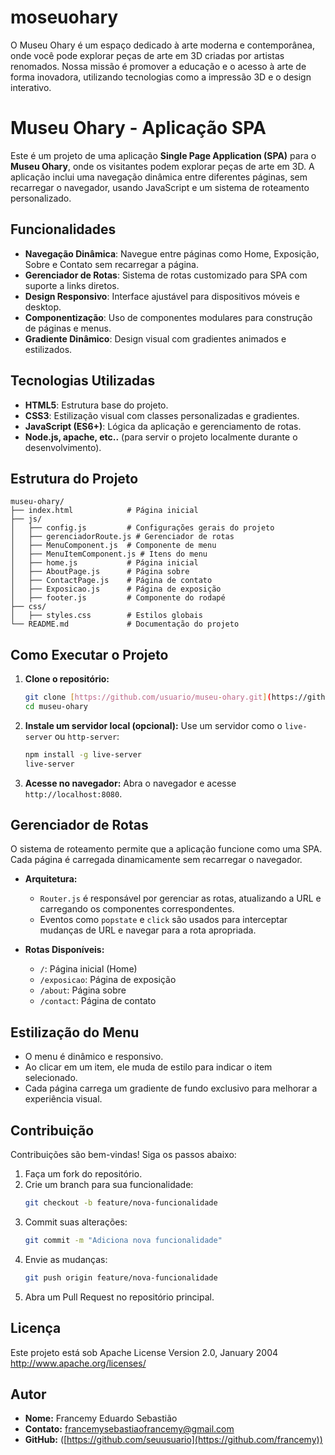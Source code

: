 # moseuohary
O Museu Ohary é um espaço dedicado à arte moderna e contemporânea, onde você pode explorar peças de arte em 3D criadas por artistas renomados. Nossa missão é promover a educação e o acesso à arte de forma inovadora, utilizando tecnologias como a impressão 3D e o design interativo.

# **Museu Ohary - Aplicação SPA**

Este é um projeto de uma aplicação **Single Page Application (SPA)** para o **Museu Ohary**, onde os visitantes podem explorar peças de arte em 3D. A aplicação inclui uma navegação dinâmica entre diferentes páginas, sem recarregar o navegador, usando JavaScript e um sistema de roteamento personalizado.

## **Funcionalidades**

- **Navegação Dinâmica**: Navegue entre páginas como Home, Exposição, Sobre e Contato sem recarregar a página.
- **Gerenciador de Rotas**: Sistema de rotas customizado para SPA com suporte a links diretos.
- **Design Responsivo**: Interface ajustável para dispositivos móveis e desktop.
- **Componentização**: Uso de componentes modulares para construção de páginas e menus.
- **Gradiente Dinâmico**: Design visual com gradientes animados e estilizados.

## **Tecnologias Utilizadas**

- **HTML5**: Estrutura base do projeto.
- **CSS3**: Estilização visual com classes personalizadas e gradientes.
- **JavaScript (ES6+)**: Lógica da aplicação e gerenciamento de rotas.
- **Node.js, apache, etc..** (para servir o projeto localmente durante o desenvolvimento).

## **Estrutura do Projeto**

```
museu-ohary/
├── index.html            # Página inicial
├── js/
│   ├── config.js         # Configurações gerais do projeto
│   ├── gerenciadorRoute.js # Gerenciador de rotas
│   ├── MenuComponent.js  # Componente de menu
│   ├── MenuItemComponent.js # Itens do menu
│   ├── home.js           # Página inicial
│   ├── AboutPage.js      # Página sobre
│   ├── ContactPage.js    # Página de contato
│   ├── Exposicao.js      # Página de exposição
│   ├── footer.js         # Componente do rodapé
├── css/
│   ├── styles.css        # Estilos globais
└── README.md             # Documentação do projeto
```

## **Como Executar o Projeto**

1. **Clone o repositório:**
   ```bash
   git clone [https://github.com/usuario/museu-ohary.git](https://github.com/francemy/moseuohary.git)
   cd museu-ohary
   ```

2. **Instale um servidor local (opcional):**
   Use um servidor como o `live-server` ou `http-server`:
   ```bash
   npm install -g live-server
   live-server
   ```

3. **Acesse no navegador:**
   Abra o navegador e acesse `http://localhost:8080`.

## **Gerenciador de Rotas**

O sistema de roteamento permite que a aplicação funcione como uma SPA. Cada página é carregada dinamicamente sem recarregar o navegador.

- **Arquitetura:**
  - `Router.js` é responsável por gerenciar as rotas, atualizando a URL e carregando os componentes correspondentes.
  - Eventos como `popstate` e `click` são usados para interceptar mudanças de URL e navegar para a rota apropriada.

- **Rotas Disponíveis:**
  - `/`: Página inicial (Home)
  - `/exposicao`: Página de exposição
  - `/about`: Página sobre
  - `/contact`: Página de contato

## **Estilização do Menu**

- O menu é dinâmico e responsivo.
- Ao clicar em um item, ele muda de estilo para indicar o item selecionado.
- Cada página carrega um gradiente de fundo exclusivo para melhorar a experiência visual.

## **Contribuição**

Contribuições são bem-vindas! Siga os passos abaixo:

1. Faça um fork do repositório.
2. Crie um branch para sua funcionalidade:
   ```bash
   git checkout -b feature/nova-funcionalidade
   ```
3. Commit suas alterações:
   ```bash
   git commit -m "Adiciona nova funcionalidade"
   ```
4. Envie as mudanças:
   ```bash
   git push origin feature/nova-funcionalidade
   ```
5. Abra um Pull Request no repositório principal.

## **Licença**

Este projeto está sob  Apache License  Version 2.0, January 2004 http://www.apache.org/licenses/

## **Autor**

- **Nome:** Francemy Eduardo Sebastião
- **Contato:** [francemysebastiaofrancemy@gmail.com](mailto:gelson23tg@gmail.com)
- **GitHub:** ([https://github.com/seuusuario](https://github.com/francemy))
